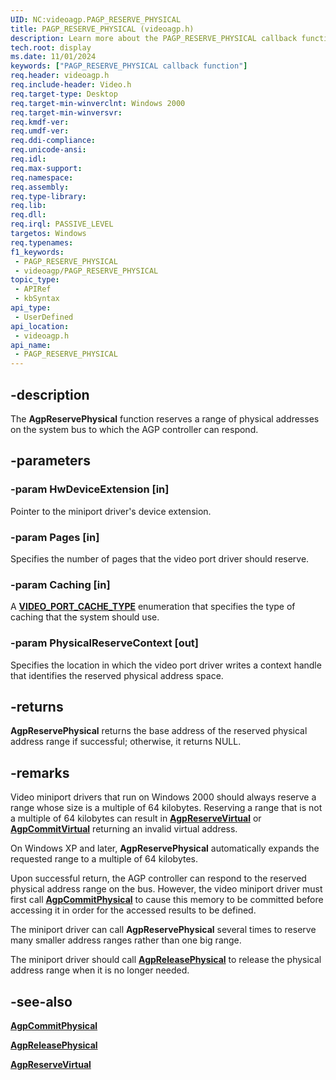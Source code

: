 ```yaml
---
UID: NC:videoagp.PAGP_RESERVE_PHYSICAL
title: PAGP_RESERVE_PHYSICAL (videoagp.h)
description: Learn more about the PAGP_RESERVE_PHYSICAL callback function.
tech.root: display
ms.date: 11/01/2024
keywords: ["PAGP_RESERVE_PHYSICAL callback function"]
req.header: videoagp.h
req.include-header: Video.h
req.target-type: Desktop
req.target-min-winverclnt: Windows 2000
req.target-min-winversvr: 
req.kmdf-ver: 
req.umdf-ver: 
req.ddi-compliance: 
req.unicode-ansi: 
req.idl: 
req.max-support: 
req.namespace: 
req.assembly: 
req.type-library: 
req.lib: 
req.dll: 
req.irql: PASSIVE_LEVEL
targetos: Windows
req.typenames: 
f1_keywords:
 - PAGP_RESERVE_PHYSICAL
 - videoagp/PAGP_RESERVE_PHYSICAL
topic_type:
 - APIRef
 - kbSyntax
api_type:
 - UserDefined
api_location:
 - videoagp.h
api_name:
 - PAGP_RESERVE_PHYSICAL
---
```


## -description

The **AgpReservePhysical** function reserves a range of physical addresses on the system bus to which the AGP controller can respond.

## -parameters

### -param HwDeviceExtension [in]

Pointer to the miniport driver's device extension.

### -param Pages [in]

Specifies the number of pages that the video port driver should reserve.

### -param Caching [in]

A [**VIDEO_PORT_CACHE_TYPE**](ne-videoagp-video_port_cache_type.md) enumeration that specifies the type of caching that the system should use.

### -param PhysicalReserveContext [out]

Specifies the location in which the video port driver writes a context handle that identifies the reserved physical address space.

## -returns

**AgpReservePhysical** returns the base address of the reserved physical address range if successful; otherwise, it returns NULL.

## -remarks

Video miniport drivers that run on Windows 2000 should always reserve a range whose size is a multiple of 64 kilobytes. Reserving a range that is not a multiple of 64 kilobytes can result in [**AgpReserveVirtual**](nc-videoagp-pagp_reserve_virtual.md) or [**AgpCommitVirtual**](nc-videoagp-pagp_commit_virtual.md) returning an invalid virtual address.

On Windows XP and later, **AgpReservePhysical** automatically expands the requested range to a multiple of 64 kilobytes.

Upon successful return, the AGP controller can respond to the reserved physical address range on the bus. However, the video miniport driver must first call [**AgpCommitPhysical**](nc-videoagp-pagp_commit_physical.md) to cause this memory to be committed before accessing it in order for the accessed results to be defined.

The miniport driver can call **AgpReservePhysical** several times to reserve many smaller address ranges rather than one big range.

The miniport driver should call [**AgpReleasePhysical**](nc-videoagp-pagp_release_physical.md) to release the physical address range when it is no longer needed.

## -see-also

[**AgpCommitPhysical**](nc-videoagp-pagp_commit_physical.md)

[**AgpReleasePhysical**](nc-videoagp-pagp_release_physical.md)

[**AgpReserveVirtual**](nc-videoagp-pagp_reserve_virtual.md)
